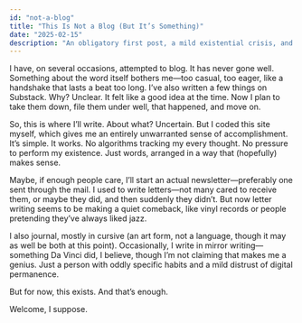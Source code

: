 ```yaml
---
id: "not-a-blog"
title: "This Is Not a Blog (But It’s Something)"
date: "2025-02-15"
description: "An obligatory first post, a mild existential crisis, and a rejection of the word 'blog.' Also, snail mail might be involved."
---
```


I have, on several occasions, attempted to blog. It has never gone well. Something about the word itself bothers me—too casual, too eager, like a handshake that lasts a beat too long. I’ve also written a few things on Substack. Why? Unclear. It felt like a good idea at the time. Now I plan to take them down, file them under well, that happened, and move on.

So, this is where I’ll write. About what? Uncertain. But I coded this site myself, which gives me an entirely unwarranted sense of accomplishment. It’s simple. It works. No algorithms tracking my every thought. No pressure to perform my existence. Just words, arranged in a way that (hopefully) makes sense.

Maybe, if enough people care, I’ll start an actual newsletter—preferably one sent through the mail. I used to write letters—not many cared to receive them, or maybe they did, and then suddenly they didn’t. But now letter writing seems to be making a quiet comeback, like vinyl records or people pretending they’ve always liked jazz.

I also journal, mostly in cursive (an art form, not a language, though it may as well be both at this point). Occasionally, I write in mirror writing—something Da Vinci did, I believe, though I’m not claiming that makes me a genius. Just a person with oddly specific habits and a mild distrust of digital permanence.

But for now, this exists. And that’s enough.

Welcome, I suppose.
